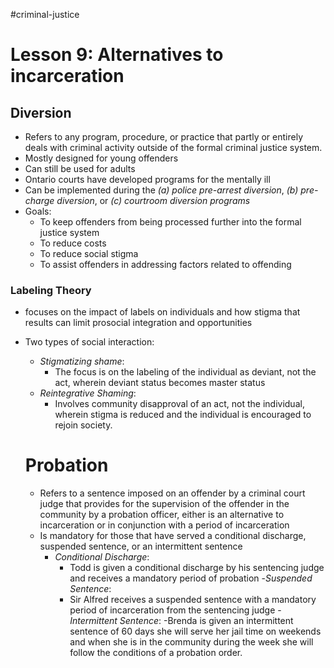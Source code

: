 #criminal-justice 
# Lesson 9: Alternatives to incarceration 

## **Diversion**
- Refers to any program, procedure, or practice that partly or entirely deals with criminal activity outside of the formal criminal justice system.
- Mostly designed for young offenders
- Can still be used for adults 
- Ontario courts have developed programs for the mentally ill
- Can be implemented during the *(a) police pre-arrest diversion*, *(b) pre-charge diversion*, or *(c) courtroom diversion programs*
- Goals:
	- To keep offenders from being processed further into the formal justice system
	- To reduce costs
	- To reduce social stigma
	- To assist offenders in addressing factors related to offending

### **Labeling Theory**
- focuses on the impact of labels on individuals and how stigma that results can limit prosocial integration and opportunities
- Two types of social interaction:
	- *Stigmatizing shame*:
		- The focus is on the labeling of the individual as deviant, not the act, wherein deviant status becomes master status
	- *Reintegrative Shaming*:
		- Involves community disapproval of an act, not the individual, wherein stigma is reduced and the individual is encouraged to rejoin society.
	
	# **Probation**
	- Refers to a sentence imposed on an offender by a criminal court judge that provides for the supervision of the offender in the community by a probation officer, either is an alternative to incarceration or in conjunction with a period of incarceration
	- Is mandatory for those that have served a conditional discharge, suspended sentence, or an intermittent sentence
		- *Conditional Discharge*:
			- Todd is given a conditional discharge by his sentencing judge and receives a mandatory period of probation
		-*Suspended Sentence*:
			- Sir Alfred receives a suspended sentence with a mandatory period of incarceration from the sentencing judge
		-*Intermittent Sentence*:
			-Brenda is given an intermittent sentence of 60 days she will serve her jail time on weekends and when she is in the community during the week she will follow the conditions of a probation order.
			
	